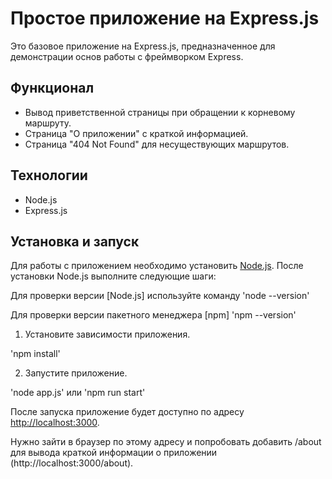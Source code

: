 # Простое приложение на Express.js

Это базовое приложение на Express.js, предназначенное для демонстрации основ работы с фреймворком Express.
## Функционал

- Вывод приветственной страницы при обращении к корневому маршруту.
- Страница "О приложении" с краткой информацией.
- Страница "404 Not Found" для несуществующих маршрутов.

## Технологии

- Node.js
- Express.js

## Установка и запуск

Для работы с приложением необходимо установить [Node.js](https://nodejs.org/). После установки Node.js выполните следующие шаги:

Для проверки версии [Node.js] используйте команду 'node --version'

Для проверки версии пакетного менеджера [npm] 'npm --version'

1. Установите зависимости приложения.

'npm install'

2. Запустите приложение.

'node app.js' или 'npm run start'

После запуска приложение будет доступно по адресу [http://localhost:3000](http://localhost:3000).

Нужно зайти в браузер по этому адресу и попробовать добавить /about для вывода краткой информации о приложении (http://localhost:3000/about).


